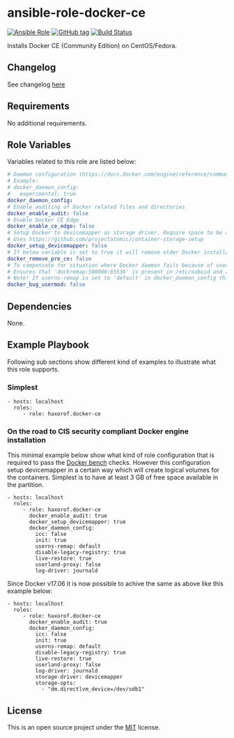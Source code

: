 # ansible-role-docker-ce

[![Ansible Role](https://img.shields.io/ansible/role/17533.svg)](https://galaxy.ansible.com/haxorof/docker-ce/)
[![GitHub tag](https://img.shields.io/github/tag/haxorof/ansible-role-docker-ce.svg)](https://github.com/haxorof/ansible-role-docker-ce)
[![Build Status](https://travis-ci.org/haxorof/ansible-role-docker-ce.svg?branch=master)](https://travis-ci.org/haxorof/ansible-role-docker-ce)

Installs Docker CE (Community Edition) on CentOS/Fedora.

## Changelog

See changelog [here](CHANGELOG.md)

## Requirements

No additional requirements.


## Role Variables

Variables related to this role are listed below:

```yaml
# Daemon configuration (https://docs.docker.com/engine/reference/commandline/dockerd/)
# Example:
# docker_daemon_config:
#   experimental: true
docker_daemon_config:
# Enable auditing of Docker related files and directories
docker_enable_audit: false
# Enable Docker CE Edge
docker_enable_ce_edge: false
# Setup Docker to devicemapper as storage driver. Require space to be available on LVM partition for new logical partition.
# Uses https://github.com/projectatomic/container-storage-setup
docker_setup_devicemapper: false
# If below variable is set to true it will remove older Docker installation before Docker CE.
docker_remove_pre_ce: false
# To compensate for situation where Docker daemon fails because of usermod incompatibility.
# Ensures that 'dockremap:500000:65536' is present in /etc/subuid and /etc/subgid.
# Note! If userns-remap is set to 'default' in docker_daemon_config this config will be unnecessary.
docker_bug_usermod: false
```

## Dependencies

None.

## Example Playbook

Following sub sections show different kind of examples to illustrate what this role supports.

### Simplest

    - hosts: localhost
      roles:
         - role: haxorof.docker-ce

### On the road to CIS security compliant Docker engine installation

This minimal example below show what kind of role configuration that is required to pass the [Docker bench](https://github.com/docker/docker-bench-security) checks.
However this configuration setup devicemapper in a certain way which will create logical volumes for the containers. Simplest is to have at least 3 GB of free space available in the partition.

    - hosts: localhost
      roles:
         - role: haxorof.docker-ce
           docker_enable_audit: true
           docker_setup_devicemapper: true
           docker_daemon_config:
             icc: false
             init: true
             userns-remap: default
             disable-legacy-registry: true
             live-restore: true
             userland-proxy: false
             log-driver: journald

Since Docker v17.06 it is now possible to achive the same as above like this example below:

    - hosts: localhost
      roles:
         - role: haxorof.docker-ce
           docker_enable_audit: true
           docker_daemon_config:
             icc: false
             init: true
             userns-remap: default
             disable-legacy-registry: true
             live-restore: true
             userland-proxy: false
             log-driver: journald
             storage-driver: devicemapper
             storage-opts:
               - "dm.directlvm_device=/dev/sdb1"

## License

This is an open source project under the [MIT](LICENSE) license.

